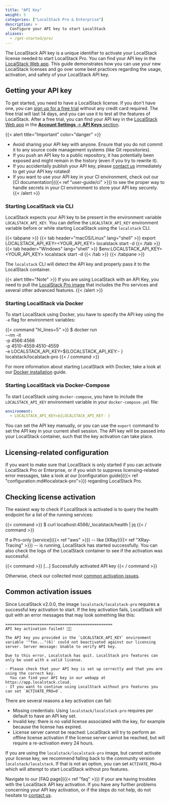 ```yaml
---
title: "API Key"
weight: 5
categories: ["LocalStack Pro & Enterprise"]
description: >
  Configure your API key to start LocalStack
aliases:
  - /get-started/pro/
---
```


The LocalStack API key is a unique identifier to activate your LocalStack license needed to start LocalStack Pro.
You can find your API key in the [LocalStack Web app](https://app.localstack.cloud/account/apikeys).
This guide demonstrates how you can use your new LocalStack licenses and go over some best practices regarding the usage, activation, and safety of your LocalStack API key.

## Getting your API key

To get started, you need to have a LocalStack license. If you don't have one, you can [sign up for a free trial](https://localstack.cloud/pricing/) without any credit card required. The free trial will last 14 days, and you can use it to test all the features of LocalStack. After a free trial, you can find your API key in the [LocalStack Web app](https://app.localstack.cloud) in the [**Account Settings** → **API Keys** section](https://app.localstack.cloud/account/apikeys).

{{< alert title="Important" color="danger" >}}
- Avoid sharing your API key with anyone. Ensure that you do not commit it to any source code management systems (like Git repositories).
- If you push an API key to a public repository, it has potentially been exposed and might remain in the history (even if you try to rewrite it).
- If you accidentally publish your API key, please [contact us](https://localstack.cloud/contact/) immediately to get your API key rotated!
- If you want to use your API key in your CI environment, check out our [CI documentation]({{< ref "user-guide/ci" >}}) to see the proper way to handle secrets in your CI environment to store your API key securely.
{{< /alert >}}

### Starting LocalStack via CLI

LocalStack expects your API key to be present in the environment variable `LOCALSTACK_API_KEY`. You can define the `LOCALSTACK_API_KEY` environment variable before or while starting LocalStack using the `localstack` CLI.

{{< tabpane >}}
{{< tab header="macOS/Linux" lang="shell" >}}
export LOCALSTACK_API_KEY=<YOUR_API_KEY>
localstack start -d
{{< /tab >}}
{{< tab header="Windows" lang="shell" >}}
$env:LOCALSTACK_API_KEY=<YOUR_API_KEY> localstack start -d
{{< /tab >}}
{{< /tabpane >}}

The `localstack` CLI will detect the API key and properly pass it to the LocalStack container.

{{< alert title="Note" >}}
If you are using LocalStack with an API Key, you need to pull the [LocalStack Pro image](https://docs.localstack.cloud/references/docker-images/#localstack-pro-image) that includes the Pro services and several other advanced features.
{{< /alert >}}

### Starting LocalStack via Docker

To start LocalStack using Docker, you have to specify the API key using the `-e` flag for environment variables:

{{< command "hl_lines=5" >}}
$ docker run \
  --rm -it \
  -p 4566:4566 \
  -p 4510-4559:4510-4559 \
  -e LOCALSTACK_API_KEY=${LOCALSTACK_API_KEY:- } \
  localstack/localstack-pro
{{< / command >}}

For more information about starting LocalStack with Docker, take a look at our [Docker installation](https://docs.localstack.cloud/getting-started/installation/#docker) guide.

### Starting LocalStack via Docker-Compose

To start LocalStack using `docker-compose`, you have to include the `LOCALSTACK_API_KEY` environment variable in your `docker-compose.yml` file:

```yaml
environment:
  - LOCALSTACK_API_KEY=${LOCALSTACK_API_KEY- }
```

You can set the API key manually, or you can use the `export` command to set the API key in your current shell session. The API key will be passed into your LocalStack container, such that the key activation can take place.

## Licensing-related configuration

If you want to make sure that LocalStack is only started if you can activate LocalStack Pro or Enterprise, or if you wish to suppress licensing-related error messages, take a look at our [configuration guide]({{< ref "configuration.md#localstack-pro">}}) regarding LocalStack Pro.

## Checking license activation

The easiest way to check if LocalStack is activated is to query the health endpoint for a list of the running services:

{{< command >}}
$ curl localhost:4566/_localstack/health | jq
{{< / command >}}

If a Pro-only [service]({{< ref "aws" >}}) -- like [XRay]({{< ref "XRay-Tracing" >}}) -- is running, LocalStack has started successfully. You can also check the logs of the LocalStack container to see if the activation was successful.

{{< command >}}
[...] Successfully activated API key
{{< / command >}}

Otherwise, check our collected most [common activation issues](#common-activation-issues).

## Common activation issues

Since LocalStack v2.0.0, the image `localstack/localstack-pro` requires a successful key activation to start.
If the key activation fails, LocalStack will quit with an error messages that may look something like this:

```
===============================================
API key activation failed! 🔑❌

The API key you provided in the `LOCALSTACK_API_KEY` environment variable '"foo..."(6)' could not beactivated against our licensing server. Server message: Unable to verify API key.

Due to this error, Localstack has quit. LocalStack pro features can only be used with a valid license.

- Please check that your API key is set up correctly and that you are using the correct key.
  You can find your API key in our webapp at https://app.localstack.cloud.
- If you want to continue using LocalStack without pro features you can set `ACTIVATE_PRO=0`.
```

There are several reasons a key activation can fail:
* Missing credentials: Using `localstack/localstack-pro` requires per default to have an API key set.
* Invalid key: there is no valid license associated with the key, for example because the license has expired.
* License server cannot be reached: LocalStack will try to perform an offline license activation if the license server cannot be reached, but will require a re-activation every 24 hours.

If you are using the `localstack/localstack-pro` image, but cannot activate your license key, we recommend falling back to the community version `localstack/localstack`.
If that is not an option, you can set `ACTIVATE_PRO=0` which will attempt to start LocalStack without pro features.

Navigate to our [FAQ page]({{< ref "faq" >}}) if your are having troubles with the LocalStack API key activation.
If you have any further problems concerning your API key activation, or if the steps do not help, do not hesitate to [contact us](https://localstack.cloud/contact/).
